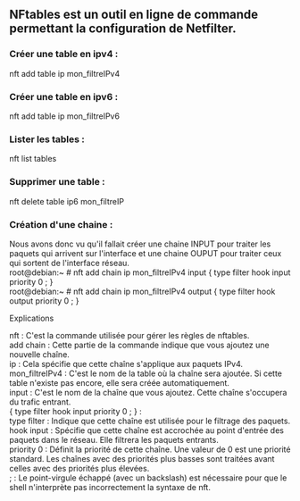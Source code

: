 ## NFtables est un outil en ligne de commande permettant la configuration de Netfilter.

### Créer une table en ipv4 : 
nft add table ip mon_filtreIPv4

### Créer une table en ipv6 : 
nft add table ip mon_filtreIPv6

### Lister les tables : 
nft list tables

### Supprimer une table : 
nft delete table ip6 mon_filtreIP

### Création d'une chaine : 
Nous avons donc vu qu'il fallait créer une chaine INPUT pour traiter les paquets qui arrivent sur l'interface et une chaine OUPUT 
pour traiter ceux qui sortent de l'interface réseau.    
root@debian:~ # nft add chain ip mon_filtreIPv4 input { type filter hook input priority 0 \; }   
root@debian:~ # nft add chain ip mon_filtreIPv4 output { type filter hook output priority 0 \; }   

Explications

nft : C'est la commande utilisée pour gérer les règles de nftables.  
add chain : Cette partie de la commande indique que vous ajoutez une nouvelle chaîne.   
ip : Cela spécifie que cette chaîne s'applique aux paquets IPv4.   
mon_filtreIPv4 : C'est le nom de la table où la chaîne sera ajoutée. Si cette table n'existe pas encore, elle sera créée automatiquement.   
input : C'est le nom de la chaîne que vous ajoutez. Cette chaîne s'occupera du trafic entrant.   
{ type filter hook input priority 0 ; } :   
type filter : Indique que cette chaîne est utilisée pour le filtrage des paquets.   
hook input : Spécifie que cette chaîne est accrochée au point d'entrée des paquets dans le réseau. Elle filtrera les paquets entrants.   
priority 0 : Définit la priorité de cette chaîne. Une valeur de 0 est une priorité standard. Les chaînes avec des priorités plus basses sont traitées avant celles avec des priorités plus élevées.   
; : Le point-virgule échappé (avec un backslash) est nécessaire pour que le shell n'interprète pas incorrectement la syntaxe de nft.   
